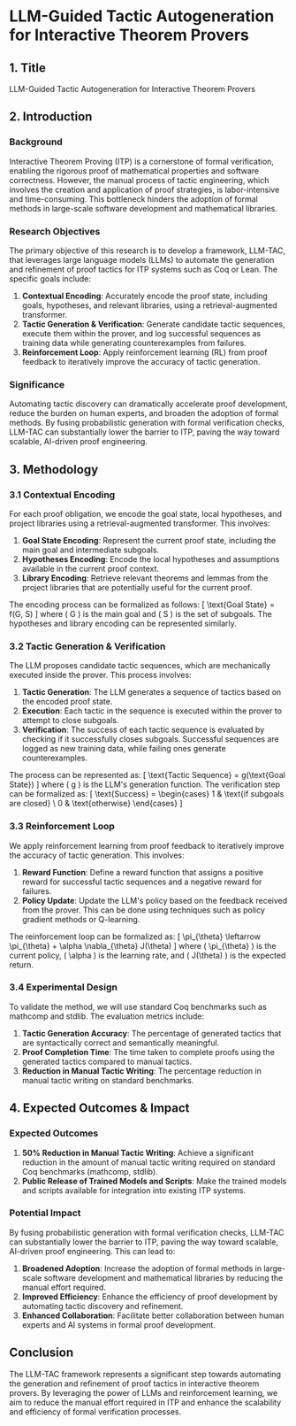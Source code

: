 # LLM-Guided Tactic Autogeneration for Interactive Theorem Provers

## 1. Title
LLM-Guided Tactic Autogeneration for Interactive Theorem Provers

## 2. Introduction

### Background
Interactive Theorem Proving (ITP) is a cornerstone of formal verification, enabling the rigorous proof of mathematical properties and software correctness. However, the manual process of tactic engineering, which involves the creation and application of proof strategies, is labor-intensive and time-consuming. This bottleneck hinders the adoption of formal methods in large-scale software development and mathematical libraries.

### Research Objectives
The primary objective of this research is to develop a framework, LLM-TAC, that leverages large language models (LLMs) to automate the generation and refinement of proof tactics for ITP systems such as Coq or Lean. The specific goals include:
1. **Contextual Encoding**: Accurately encode the proof state, including goals, hypotheses, and relevant libraries, using a retrieval-augmented transformer.
2. **Tactic Generation & Verification**: Generate candidate tactic sequences, execute them within the prover, and log successful sequences as training data while generating counterexamples from failures.
3. **Reinforcement Loop**: Apply reinforcement learning (RL) from proof feedback to iteratively improve the accuracy of tactic generation.

### Significance
Automating tactic discovery can dramatically accelerate proof development, reduce the burden on human experts, and broaden the adoption of formal methods. By fusing probabilistic generation with formal verification checks, LLM-TAC can substantially lower the barrier to ITP, paving the way toward scalable, AI-driven proof engineering.

## 3. Methodology

### 3.1 Contextual Encoding
For each proof obligation, we encode the goal state, local hypotheses, and project libraries using a retrieval-augmented transformer. This involves:
1. **Goal State Encoding**: Represent the current proof state, including the main goal and intermediate subgoals.
2. **Hypotheses Encoding**: Encode the local hypotheses and assumptions available in the current proof context.
3. **Library Encoding**: Retrieve relevant theorems and lemmas from the project libraries that are potentially useful for the current proof.

The encoding process can be formalized as follows:
\[ \text{Goal State} = f(G, S) \]
where \( G \) is the main goal and \( S \) is the set of subgoals. The hypotheses and library encoding can be represented similarly.

### 3.2 Tactic Generation & Verification
The LLM proposes candidate tactic sequences, which are mechanically executed inside the prover. This process involves:
1. **Tactic Generation**: The LLM generates a sequence of tactics based on the encoded proof state.
2. **Execution**: Each tactic in the sequence is executed within the prover to attempt to close subgoals.
3. **Verification**: The success of each tactic sequence is evaluated by checking if it successfully closes subgoals. Successful sequences are logged as new training data, while failing ones generate counterexamples.

The process can be represented as:
\[ \text{Tactic Sequence} = g(\text{Goal State}) \]
where \( g \) is the LLM's generation function. The verification step can be formalized as:
\[ \text{Success} = \begin{cases}
1 & \text{if subgoals are closed} \\
0 & \text{otherwise}
\end{cases} \]

### 3.3 Reinforcement Loop
We apply reinforcement learning from proof feedback to iteratively improve the accuracy of tactic generation. This involves:
1. **Reward Function**: Define a reward function that assigns a positive reward for successful tactic sequences and a negative reward for failures.
2. **Policy Update**: Update the LLM's policy based on the feedback received from the prover. This can be done using techniques such as policy gradient methods or Q-learning.

The reinforcement loop can be formalized as:
\[ \pi_{\theta} \leftarrow \pi_{\theta} + \alpha \nabla_{\theta} J(\theta) \]
where \( \pi_{\theta} \) is the current policy, \( \alpha \) is the learning rate, and \( J(\theta) \) is the expected return.

### 3.4 Experimental Design
To validate the method, we will use standard Coq benchmarks such as mathcomp and stdlib. The evaluation metrics include:
1. **Tactic Generation Accuracy**: The percentage of generated tactics that are syntactically correct and semantically meaningful.
2. **Proof Completion Time**: The time taken to complete proofs using the generated tactics compared to manual tactics.
3. **Reduction in Manual Tactic Writing**: The percentage reduction in manual tactic writing on standard benchmarks.

## 4. Expected Outcomes & Impact

### Expected Outcomes
1. **50% Reduction in Manual Tactic Writing**: Achieve a significant reduction in the amount of manual tactic writing required on standard Coq benchmarks (mathcomp, stdlib).
2. **Public Release of Trained Models and Scripts**: Make the trained models and scripts available for integration into existing ITP systems.

### Potential Impact
By fusing probabilistic generation with formal verification checks, LLM-TAC can substantially lower the barrier to ITP, paving the way toward scalable, AI-driven proof engineering. This can lead to:
1. **Broadened Adoption**: Increase the adoption of formal methods in large-scale software development and mathematical libraries by reducing the manual effort required.
2. **Improved Efficiency**: Enhance the efficiency of proof development by automating tactic discovery and refinement.
3. **Enhanced Collaboration**: Facilitate better collaboration between human experts and AI systems in formal proof development.

## Conclusion
The LLM-TAC framework represents a significant step towards automating the generation and refinement of proof tactics in interactive theorem provers. By leveraging the power of LLMs and reinforcement learning, we aim to reduce the manual effort required in ITP and enhance the scalability and efficiency of formal verification processes.